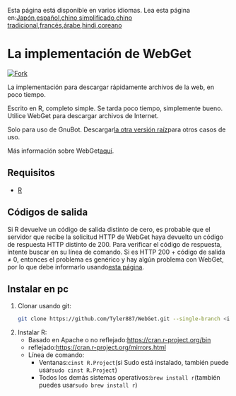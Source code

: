 <!-- # WebGet  [![GitHub forks](https://img.shields.io/github/forks/Tyler887/WebGet?label=Fork&style=social)](https://github.com/Tyler887/WebGet/fork)  The implementation to download files from the Web, in a short time.  Written in R, complete simple. It takes a short time, simply good. Use WebGet to retrieve files from the world wide web.    I assume **no warranty** for any **copyrighted material** downloaded on WebGet. I usally recommend downloading freely licensed files only. <br />https://github.com?Tyler887/WebGet/commit/main/ -->

Esta página está disponible en varios idiomas.
Lea esta página en:[Japón](README.ja.md),[español](README.es.md),[chino simplificado](README.zh-CN.md),[chino tradicional](README.zh-TW.md),[francés](README.fr.md),[árabe](README.ar.md),[hindi](README.hi.md),[coreano](README.ko.md)

# La implementación de WebGet

[![Fork](https://img.shields.io/github/forks/Tyler887/WebGet?label=Fork&style=social)](https://github.com/Tyler887/WebGet/fork)

La implementación para descargar rápidamente archivos de la web, en poco tiempo.

Escrito en R, completo simple. Se tarda poco tiempo, simplemente bueno. Utilice WebGet para descargar archivos de Internet.

Solo para uso de GnuBot. Descargar[la otra versión raíz](https://github.com/Tyler887/WebGet)para otros casos de uso.

Más información sobre WebGet[aquí](https://github.com/Tyler887/WebGet/wiki/WebGet).

## Requisitos

-   [R](https://r-project.org)

## Códigos de salida

Si R devuelve un código de salida distinto de cero, es probable que el servidor que recibe la solicitud HTTP de WebGet haya devuelto un código de respuesta HTTP distinto de 200. Para verificar el código de respuesta, intente buscar en su línea de comando. Si es HTTP 200 + código de salida ≠ 0, entonces el problema es genérico y hay algún problema con WebGet, por lo que debe informarlo usando[esta página](https://github.com/Tyler887/WebGet/issues/new?template=bug_report.md).

## Instalar en pc

1.  Clonar usando git:
    ```bash
    git clone https://github.com/Tyler887/WebGet.git --single-branch <input version here>
    ```
2.  Instalar R:
    -   Basado en Apache o no reflejado:<https://cran.r-project.org/bin>
    -   reflejado:<https://cran.r-project.org/mirrors.html>
    -   Línea de comando:
        -   Ventanas:`cinst R.Project`(si Sudo está instalado, también puede usar`sudo cinst R.Project`)
        -   Todos los demás sistemas operativos:`brew install r`(también puedes usar`sudo brew install r`)
